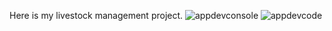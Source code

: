 Here is my livestock management project.
![appdevconsole](https://github.com/kylew2001/AppDev2/assets/134336392/de6dbd0c-219f-4606-9a8c-3b756fc47ad3)
![appdevcode](https://github.com/kylew2001/AppDev2/assets/134336392/ca7a02c3-f901-45bd-b1d7-e2e290611b3a)
